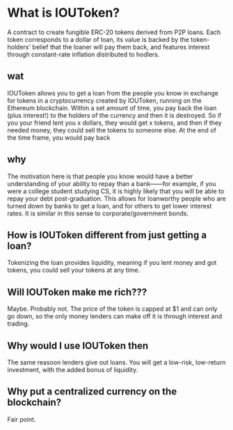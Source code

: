 # What is IOUToken? 
A contract to create fungible ERC-20 tokens derived from P2P loans. Each token corresponds to a dollar of loan, its value is backed by the token-holders' belief that the loaner will pay them back, and features interest through constant-rate inflation distributed to hodlers.

## wat
IOUToken allows you to get a loan from the people you know in exchange for tokens in a cryptocurrency created by IOUToken, running on the Ethereum blockchain. Within a set amount of time, you pay back the loan (plus interest!) to the holders of the currency and then it is destroyed. So if you your friend lent you x dollars, they would get x tokens, and then if they needed money, they could sell the tokens to someone else. At the end of the time frame, you would pay back  

## why
The motivation here is that people you know would have a better understanding of your ability to repay than a bank——for example, if you were a college student studying CS, it is highly likely that you will be able to repay your debt post-graduation. This allows for loanworthy people who are turned down by banks to get a loan, and for others to get lower interest rates. It is similar in this sense to corporate/government bonds.

## How is IOUToken different from just getting a loan?
Tokenizing the loan provides liquidity, meaning if you lent money and got tokens, you could sell your tokens at any time.

## Will IOUToken make me rich???
Maybe. Probably not. The price of the token is capped at $1 and can only go down, so the only money lenders can make off it is through interest and trading. 

## Why would I use IOUToken then
The same reasoon lenders give out loans. You will get a low-risk, low-return investment, with the added bonus of liquidity.

## Why put a centralized currency on the blockchain?
Fair point. 


